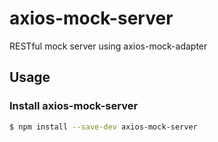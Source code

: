 # axios-mock-server

RESTful mock server using axios-mock-adapter

## Usage

### Install axios-mock-server

```sh
$ npm install --save-dev axios-mock-server
```
